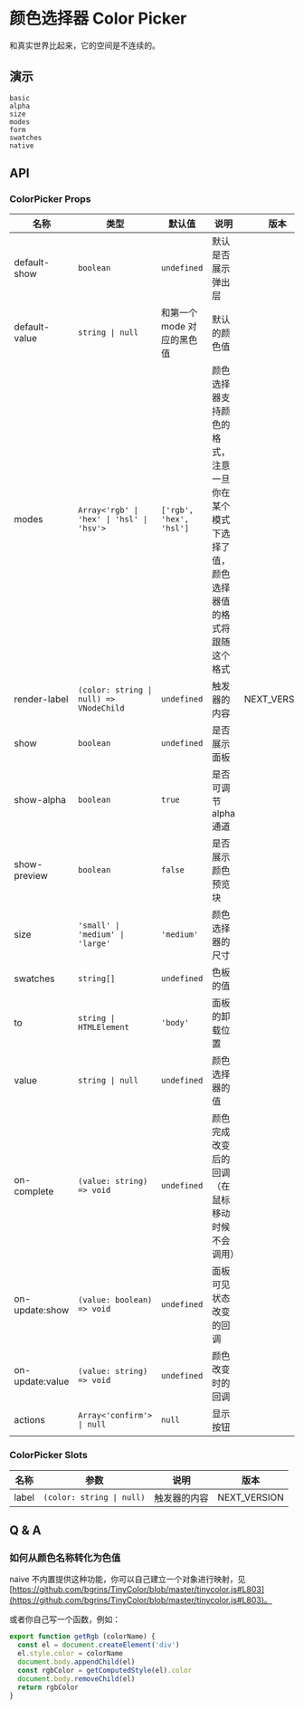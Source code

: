 # 颜色选择器 Color Picker

和真实世界比起来，它的空间是不连续的。

## 演示

```demo
basic
alpha
size
modes
form
swatches
native
```

## API

### ColorPicker Props

| 名称 | 类型 | 默认值 | 说明 | 版本 |
| --- | --- | --- | --- | --- |
| default-show | `boolean` | `undefined` | 默认是否展示弹出层 |  |
| default-value | `string \| null` | 和第一个 mode 对应的黑色值 | 默认的颜色值 |  |
| modes | `Array<'rgb' \| 'hex' \| 'hsl' \| 'hsv'>` | `['rgb', 'hex', 'hsl']` | 颜色选择器支持颜色的格式，注意一旦你在某个模式下选择了值，颜色选择器值的格式将跟随这个格式 |  |
| render-label | `(color: string \| null) => VNodeChild` | `undefined` | 触发器的内容 | NEXT_VERSION |
| show | `boolean` | `undefined` | 是否展示面板 |  |
| show-alpha | `boolean` | `true` | 是否可调节 alpha 通道 |  |
| show-preview | `boolean` | `false` | 是否展示颜色预览块 |  |
| size | `'small' \| 'medium' \| 'large'` | `'medium'` | 颜色选择器的尺寸 |  |
| swatches | `string[]` | `undefined` | 色板的值 |  |
| to | `string \| HTMLElement` | `'body'` | 面板的卸载位置 |  |
| value | `string \| null` | `undefined` | 颜色选择器的值 |  |
| on-complete | `(value: string) => void` | `undefined` | 颜色完成改变后的回调（在鼠标移动时候不会调用） |  |
| on-update:show | `(value: boolean) => void` | `undefined` | 面板可见状态改变的回调 |  |
| on-update:value | `(value: string) => void` | `undefined` | 颜色改变时的回调 |  |
| actions | `Array<'confirm'> \| null` | `null` | 显示按钮 |  |

### ColorPicker Slots

| 名称  | 参数                      | 说明         | 版本         |
| ----- | ------------------------- | ------------ | ------------ |
| label | `(color: string \| null)` | 触发器的内容 | NEXT_VERSION |

## Q & A

### 如何从颜色名称转化为色值

naive 不内置提供这种功能，你可以自己建立一个对象进行映射，见 [https://github.com/bgrins/TinyColor/blob/master/tinycolor.js#L803](https://github.com/bgrins/TinyColor/blob/master/tinycolor.js#L803)。

或者你自己写一个函数，例如：

```js
export function getRgb (colorName) {
  const el = document.createElement('div')
  el.style.color = colorName
  document.body.appendChild(el)
  const rgbColor = getComputedStyle(el).color
  document.body.removeChild(el)
  return rgbColor
}
```
